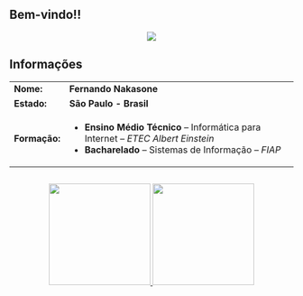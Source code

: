 ## Bem-vindo!!
<p align="center" dir="auto">
<img  src="https://i.imgur.com/v889qLQ.gif">
</p>

## Informações

<div align="left">
<table>
  <tr>
  <td><strong>Nome:</strong></td> <td><strong>Fernando Nakasone</strong></td>
  </tr>
  <tr></tr><td><strong>Estado:</strong></td> <td><strong>São Paulo - Brasil<strong></td></tr>
  <tr>
    <td><strong>Formação:</strong></td>
    <td>
      <ul>
        <li><strong>Ensino Médio Técnico</strong> – Informática para Internet – <em>ETEC Albert Einstein</em></li>
        <li><strong>Bacharelado</strong> – Sistemas de Informação – <em>FIAP</em></li>
      </ul>
    </td>
  </tr>
</table>
</div>

##
<div align="center">  
  <a href="https://github.com/FernandoNakasone">
  <img height="180em"  src="https://github-readme-stats.vercel.app/api?username=FernandoNakasone&show_icons=true&theme=dark&include_all_commits=true&count_private=true"/>
  <img height="180em" src="https://github-readme-stats.vercel.app/api/top-langs/?username=FernandoNakasone&layout=compact&langs_count=16&theme=dark"/>
  </a>
</div>
<!--

- 🌱 I’m currently learning ...
- 👯 I’m looking to collaborate on ...
- 🤔 I’m looking for help with ...
- 💬 Ask me about ...
- 📫 How to reach me: ...
- 😄 Pronouns: ...
- ⚡ Fun fact: ...
-->
